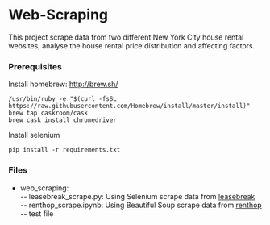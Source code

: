 # Web-Scraping  
This project scrape data from two different New York City house rental websites, analyse the house rental price distribution and affecting factors.  
### Prerequisites  
Install homebrew: http://brew.sh/
```
/usr/bin/ruby -e "$(curl -fsSL https://raw.githubusercontent.com/Homebrew/install/master/install)"
brew tap caskroom/cask
brew cask install chromedriver
```
Install selenium
```
pip install -r requirements.txt
```
### Files
* web_scraping:  
-- leasebreak_scrape.py: Using Selenium scrape data from [leasebreak](https://www.leasebreak.com/advanced-search)  
-- renthop_scrape.ipynb: Using Beautiful Soup scrape data from [renthop](https://www.renthop.com/?gclid=EAIaIQobChMIpby8q8Gl4wIVmP_jBx0KlAelEAAYASAAEgLhd_D_BwE)  
-- test file
